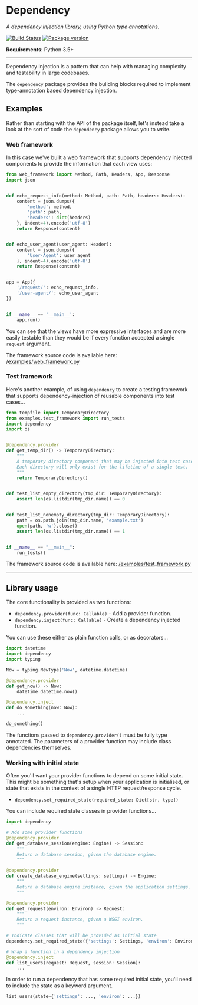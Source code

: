 # Dependency

*A dependency injection library, using Python type annotations.*

[![Build Status](https://travis-ci.org/encode/dependency.svg?branch=master)](https://travis-ci.org/encode/dependency)
[![Package version](https://badge.fury.io/py/dependency.svg)](https://pypi.python.org/pypi/dependency)

**Requirements**: Python 3.5+

---

Dependency Injection is a pattern that can help with managing complexity
and testability in large codebases.

The `dependency` package provides the building blocks required to
implement type-annotation based dependency injection.

## Examples

Rather than starting with the API of the package itself, let's instead take
a look at the sort of code the `dependency` package allows you to write.

### Web framework

In this case we've built a web framework that supports dependency injected components
to provide the information that each view uses:

```python
from web_framework import Method, Path, Headers, App, Response
import json


def echo_request_info(method: Method, path: Path, headers: Headers):
    content = json.dumps({
        'method': method,
        'path': path,
        'headers': dict(headers)
    }, indent=4).encode('utf-8')
    return Response(content)


def echo_user_agent(user_agent: Header):
    content = json.dumps({
        'User-Agent': user_agent
    }, indent=4).encode('utf-8')
    return Response(content)


app = App({
    '/request/': echo_request_info,
    '/user-agent/': echo_user_agent
})


if __name__ == '__main__':
    app.run()
```

You can see that the views have more expressive interfaces and are more easily
testable than they would be if every function accepted a single `request` argument.

The framework source code is available here: [/examples/web_framework.py](/examples/web_framework.py)

### Test framework

Here's another example, of using `dependency` to create a testing framework
that supports dependency-injection of reusable components into test cases...

```python
from tempfile import TemporaryDirectory
from examples.test_framework import run_tests
import dependency
import os


@dependency.provider
def get_temp_dir() -> TemporaryDirectory:
    """
    A temporary directory component that may be injected into test cases.
    Each directory will only exist for the lifetime of a single test.
    """
    return TemporaryDirectory()


def test_list_empty_directory(tmp_dir: TemporaryDirectory):
    assert len(os.listdir(tmp_dir.name)) == 0


def test_list_nonempty_directory(tmp_dir: TemporaryDirectory):
    path = os.path.join(tmp_dir.name, 'example.txt')
    open(path, 'w').close()
    assert len(os.listdir(tmp_dir.name)) == 1


if __name__ == "__main__":
    run_tests()
```

The framework source code is available here: [/examples/test_framework.py](/examples/test_framework.py)

---

## Library usage

The core functionality is provided as two functions:

* `dependency.provider(func: Callable)` - Add a provider function.
* `dependency.inject(func: Callable)` - Create a dependency injected function.

You can use these either as plain function calls, or as decorators...

```python
import datetime
import dependency
import typing

Now = typing.NewType('Now', datetime.datetime)

@dependency.provider
def get_now() -> Now:
    datetime.datetime.now()

@dependency.inject
def do_something(now: Now):
    ...

do_something()
```

The functions passed to `dependency.provider()` must be fully type annotated.
The parameters of a provider function may include class dependencies themselves.

### Working with initial state

Often you'll want your provider functions to depend on some initial state.
This might be something that's setup when your application is initialised,
or state that exists in the context of a single HTTP request/response cycle.

* `dependency.set_required_state(required_state: Dict[str, type])`

You can include required state classes in provider functions...

```python
import dependency

# Add some provider functions
@dependency.provider
def get_database_session(engine: Engine) -> Session:
    """
    Return a database session, given the database engine.
    """

@dependency.provider
def create_database_engine(settings: settings) -> Engine:
    """
    Return a database engine instance, given the application settings.
    """

@dependency.provider
def get_request(environ: Environ) -> Request:
    """
    Return a request instance, given a WSGI environ.
    """

# Indicate classes that will be provided as initial state
dependency.set_required_state({'settings': Settings, 'environ': Environ})

# Wrap a function in a dependency injection
@dependency.inject
def list_users(request: Request, session: Session):
    ...
```

In order to run a dependency that has some required initial state, you'll
need to include the state as a keyword argument.

```python
list_users(state={'settings': ..., 'environ': ...})
```
